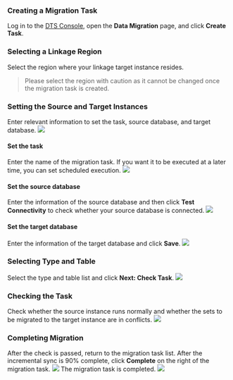 ### Creating a Migration Task
Log in to the [DTS Console](https://console.cloud.tencent.com/dtsnew), open the **Data Migration** page, and click **Create Task**.

### Selecting a Linkage Region
Select the region where your linkage target instance resides.
>Please select the region with caution as it cannot be changed once the migration task is created.

### Setting the Source and Target Instances
Enter relevant information to set the task, source database, and target database.
![](https://main.qcloudimg.com/raw/c09545143ad3bc106d0f827067b91677.png)
#### Set the task
Enter the name of the migration task. If you want it to be executed at a later time, you can set scheduled execution.
![](https://main.qcloudimg.com/raw/286fd5ccef05146bea9dd758d6634db5.png)
#### Set the source database
Enter the information of the source database and then click **Test Connectivity** to check whether your source database is connected.
![](https://main.qcloudimg.com/raw/dcf2c22d49e2c1e2a290f8bf79ed369f.png)

#### Set the target database
Enter the information of the target database and click **Save**.
![](https://main.qcloudimg.com/raw/58807df689398099800be9b2970ed03b.png)

### Selecting Type and Table
Select the type and table list and click **Next: Check Task**.
![](https://main.qcloudimg.com/raw/96ed794fa406ee0004ee3682ef3b0d5e.png)

### Checking the Task
Check whether the source instance runs normally and whether the sets to be migrated to the target instance are in conflicts.
![](https://main.qcloudimg.com/raw/204d55e7b3c700c4ed62419c879513c5.png)


### Completing Migration
After the check is passed, return to the migration task list. After the incremental sync is 90% complete, click **Complete** on the right of the migration task.
![](https://main.qcloudimg.com/raw/120798d5f56bf2db4f68d6203939c718.png)
The migration task is completed.
![](https://main.qcloudimg.com/raw/030ccd93878ef42e924f6fe5cd2b510e.png)
